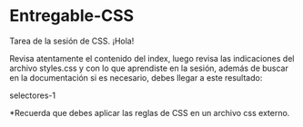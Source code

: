 # Entregable-CSS
Tarea de la sesión de CSS.
¡Hola!

Revisa atentamente el contenido del index, luego revisa las indicaciones del archivo styles.css y con lo que aprendiste en la sesión, además de buscar en la documentación si es necesario, debes llegar a este resultado:

selectores-1

*Recuerda que debes aplicar las reglas de CSS en un archivo css externo.
